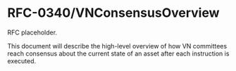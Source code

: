 # RFC-0340/VNConsensusOverview

RFC placeholder.

This document will describe the high-level overview of how VN committees reach consensus about the current state of an
asset after each instruction is executed.
